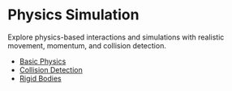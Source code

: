 # Physics Simulation

Explore physics-based interactions and simulations with realistic movement, momentum, and collision detection.

<!-- start-replace-subnav -->
* [Basic Physics](/gdEmbed/scenes/physics/basic_physics/)
* [Collision Detection](/gdEmbed/scenes/physics/collision_detection/)
* [Rigid Bodies](/gdEmbed/scenes/physics/rigid_bodies/)
<!-- end-replace-subnav -->
